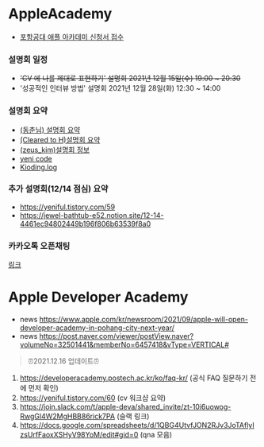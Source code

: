 # AppleAcademy
- [포항공대 애플 아카데미 신청서 접수](https://developeracademy.postech.ac.kr/ko)

### 설명회 일정
- ~~'CV 에 나를 제대로 표현하기' 설명회 2021년 12월 15일(수) 19:00 ~ 20:30~~
- '성공적인 인터뷰 방법' 설명회 2021년 12월 28일(화) 12:30 ~ 14:00

### 설명회 요약
- [(동춘님) 설명회 요약](https://blog.naver.com/ehdcns19)
- [(Cleared to H)설명회 요약]( https://iphfly1030.tistory.com/category/DEVELOPMENT%26DATA/2022%20%EC%95%A0%ED%94%8C%20%EA%B0%9C%EB%B0%9C%EC%9E%90%20%EC%95%84%EC%B9%B4%EB%8D%B0%EB%AF%B8)
- [(zeus_kim)설명회 정보](https://zeuskim.notion.site/Apple-Developer-Academy-POSTECH-b406084e470b4f5299f1780337c70c66)
- [yeni code](https://yeniful.tistory.com/59)
- [Kioding.log](https://velog.io/@un1945/Apple-Developer-Academy-POSTECH-%EC%98%A8%EB%9D%BC%EC%9D%B8-%EC%84%A4%EB%AA%85%ED%9A%8C)

### 추가 설명회(12/14 점심) 요약
- https://yeniful.tistory.com/59
- https://jewel-bathtub-e52.notion.site/12-14-4461ec94802449b196f806b63539f8a0


### 카카오톡 오픈채팅
[링크](https://open.kakao.com/o/g1chNTMd)

# Apple Developer Academy
- news https://www.apple.com/kr/newsroom/2021/09/apple-will-open-developer-academy-in-pohang-city-next-year/  
- news https://post.naver.com/viewer/postView.naver?volumeNo=32501441&memberNo=6457418&vType=VERTICAL#

>  ⏰2021.12.16 업데이트⏰
1. https://developeracademy.postech.ac.kr/ko/faq-kr/ (공식 FAQ 질문하기 전에 먼저 확인)
2. https://yeniful.tistory.com/60 (cv 워크샵 요약)
3. https://join.slack.com/t/apple-deva/shared_invite/zt-10i6uowog-RwgGl4W2MgHBB86rick7PA (슬랙 링크)
4. https://docs.google.com/spreadsheets/d/1QBG4UtvfJON2RJv3JoTAflyIzsUrfFaoxXSHyV98YoM/edit#gid=0 (qna 모음)
